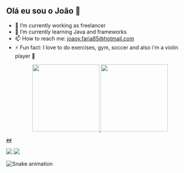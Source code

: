 ## Olá eu sou o João 👋

- 🔭 I’m currently working as freelancer
- 🌱 I’m currently learning Java and frameworks
- 📫 How to reach me: joaov.faria85@hotmail.com
- ⚡ Fun fact: I love to do exercises, gym, soccer and also i'm a violin player 🎻

<div align="center">
  <a href="https://github.com/joaovfaria85">
  <img height="180em" src="https://github-readme-stats.vercel.app/api?username=joaovfaria85&show_icons=true&theme=dark&include_all_commits=true&count_private=true"/>
  <img height="180em" src="https://github-readme-stats.vercel.app/api/top-langs/?username=joaovfaria85&layout=compact&langs_count=7&theme=dark"/>
</div>
  
    ##
 
<div> 
  <a href="https://www.instagram.com/joaovitor85/" target="_blank"><img src="https://img.shields.io/badge/-Instagram-%23E4405F?style=for-the-badge&logo=instagram&logoColor=white" target="_blank"></a>
  <a href="https://www.linkedin.com/in/joao-vitor-de-faria-rodrigues-/" target="_blank"><img src="https://img.shields.io/badge/-LinkedIn-%230077B5?style=for-the-badge&logo=linkedin&logoColor=white" target="_blank"></a> 
 
  ![Snake animation](https://github.com/joaovfaria85/joaovfaria85/blob/output/github-contribution-grid-snake.svg)
 
</div>
